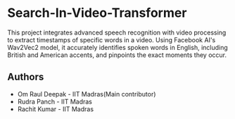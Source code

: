 # Search-In-Video-Transformer

This project integrates advanced speech recognition with video processing to extract timestamps of specific words in a video. Using Facebook AI's Wav2Vec2 model, it accurately identifies spoken words in English, including British and American accents, and pinpoints the exact moments they occur. 

## Authors
- Om Raul Deepak  - IIT Madras(Main contributor)
- Rudra Panch - IIT Madras
- Rachit Kumar - IIT Madras
